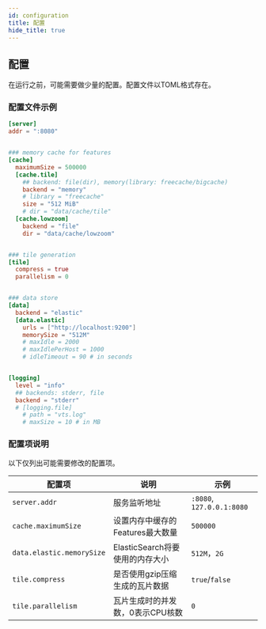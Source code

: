 ```yaml
---
id: configuration
title: 配置
hide_title: true
---
```


## 配置

在运行之前，可能需要做少量的配置。配置文件以TOML格式存在。

### 配置文件示例

```toml
[server]
addr = ":8080"


### memory cache for features
[cache]
  maximumSize = 500000
  [cache.tile]
    ## backend: file(dir), memory(library: freecache/bigcache)
    backend = "memory"
    # library = "freecache"
    size = "512 MiB"
    # dir = "data/cache/tile"
  [cache.lowzoom]
    backend = "file"
    dir = "data/cache/lowzoom"


### tile generation
[tile]
  compress = true
  parallelism = 0


### data store
[data]
  backend = "elastic"
  [data.elastic]
    urls = ["http://localhost:9200"]
    memorySize = "512M"
    # maxIdle = 2000
    # maxIdlePerHost = 1000
    # idleTimeout = 90 # in seconds


[logging]
  level = "info"
  ## backends: stderr, file
  backend = "stderr"
  # [logging.file]
    # path = "vts.log"
    # maxSize = 10 # in MB
```

### 配置项说明

以下仅列出可能需要修改的配置项。

| 配置项                    | 说明                             | 示例                      |
|---------------------------|----------------------------------|---------------------------|
| `server.addr`             | 服务监听地址                     | `:8080`, `127.0.0.1:8080` |
| `cache.maximumSize`       | 设置内存中缓存的Features最大数量 | `500000`                  |
| `data.elastic.memorySize` | ElasticSearch将要使用的内存大小  | `512M`，`2G`              |
| `tile.compress`           | 是否使用gzip压缩生成的瓦片数据   | `true`/`false`            |
| `tile.parallelism`        | 瓦片生成时的并发数，0表示CPU核数 | `0`                       |
